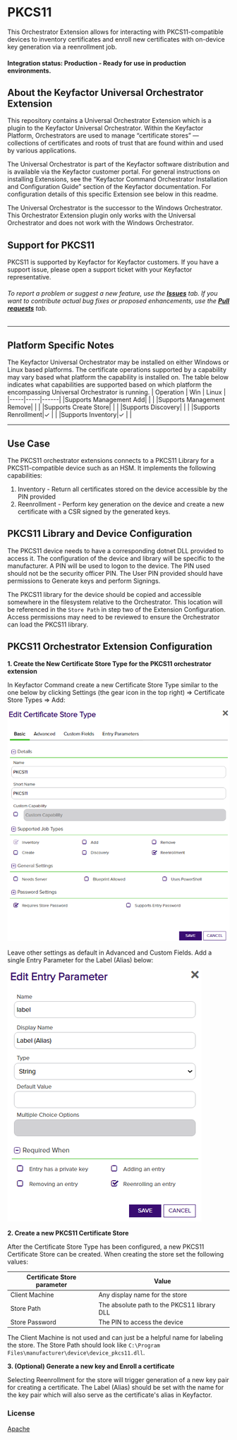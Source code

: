 # PKCS11

This Orchestrator Extension allows for interacting with PKCS11-compatible devices to inventory certificates and enroll new certificates with on-device key generation via a reenrollment job.

#### Integration status: Production - Ready for use in production environments.

## About the Keyfactor Universal Orchestrator Extension

This repository contains a Universal Orchestrator Extension which is a plugin to the Keyfactor Universal Orchestrator. Within the Keyfactor Platform, Orchestrators are used to manage “certificate stores” &mdash; collections of certificates and roots of trust that are found within and used by various applications.

The Universal Orchestrator is part of the Keyfactor software distribution and is available via the Keyfactor customer portal. For general instructions on installing Extensions, see the “Keyfactor Command Orchestrator Installation and Configuration Guide” section of the Keyfactor documentation. For configuration details of this specific Extension see below in this readme.

The Universal Orchestrator is the successor to the Windows Orchestrator. This Orchestrator Extension plugin only works with the Universal Orchestrator and does not work with the Windows Orchestrator.



## Support for PKCS11

PKCS11 is supported by Keyfactor for Keyfactor customers. If you have a support issue, please open a support ticket with your Keyfactor representative.

###### To report a problem or suggest a new feature, use the **[Issues](../../issues)** tab. If you want to contribute actual bug fixes or proposed enhancements, use the **[Pull requests](../../pulls)** tab.



---




## Platform Specific Notes

The Keyfactor Universal Orchestrator may be installed on either Windows or Linux based platforms. The certificate operations supported by a capability may vary based what platform the capability is installed on. The table below indicates what capabilities are supported based on which platform the encompassing Universal Orchestrator is running.
| Operation | Win | Linux |
|-----|-----|------|
|Supports Management Add|  |  |
|Supports Management Remove|  |  |
|Supports Create Store|  |  |
|Supports Discovery|  |  |
|Supports Renrollment|&check; |  |
|Supports Inventory|&check; |  |





---


## Use Case

The PKCS11 orchestrator extensions connects to a PKCS11 Library for a PKCS11-compatible device such as an HSM.
It implements the following capabilities:
1. Inventory - Return all certificates stored on the device accessible by the PIN provided
2. Reenrollment - Perform key generation on the device and create a new certificate with a CSR signed by the generated keys.

## PKCS11 Library and Device Configuration

The PKCS11 device needs to have a corresponding dotnet DLL provided to access it. The configuration of the device and library will be specific to the manufacturer.
A PIN will be used to logon to the device. The PIN used should not be the security officer PIN.
The User PIN provided should have permissions to Generate keys and perform Signings.

The PKCS11 library for the device should be copied and accessible somewhere in the filesystem relative to the Orchestrator. This location will be referenced in the `Store Path` in step two of the Extension Configuration.
Access permissions may need to be reviewed to ensure the Orchestrator can load the PKCS11 library.

## PKCS11 Orchestrator Extension Configuration

**1. Create the New Certificate Store Type for the PKCS11 orchestrator extension**

In Keyfactor Command create a new Certificate Store Type similar to the one below by clicking Settings (the gear icon in the top right) => Certificate Store Types => Add:

![](images/store-type-basic.png)


Leave other settings as default in Advanced and Custom Fields. Add a single Entry Parameter for the Label (Alias) below:

![](images/entry-parameter.png)

**2. Create a new PKCS11 Certificate Store**

After the Certificate Store Type has been configured, a new PKCS11 Certificate Store can be created. When creating the store set the following values:

| Certificate Store parameter | Value |
| - | - |
| Client Machine | Any display name for the store |
| Store Path | The absolute path to the PKCS11 library DLL |
| Store Password | The PIN to access the device |


The Client Machine is not used and can just be a helpful name for labeling the store. The Store Path should look like `C:\Program Files\manufacturer\device\device_pkcs11.dll`.

**3. (Optional) Generate a new key and Enroll a certificate**

Selecting Reenrollment for the store will trigger generation of a new key pair for creating a certificate. The Label (Alias) should be set with the name for the key pair which will also serve as the certificate's alias in Keyfactor.

### License
[Apache](https://apache.org/licenses/LICENSE-2.0)

